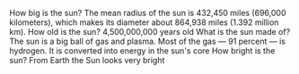 How big is the sun?
The mean radius of the sun is 432,450 miles (696,000 kilometers), which makes its diameter about 864,938 miles (1.392 million km).
How old is the sun?
4,500,000,000 years old
What is the sun made of?
The sun is a big ball of gas and plasma. Most of the gas — 91 percent — is hydrogen. It is converted into energy in the sun's core
How bright is the sun?
From Earth the Sun looks very bright
